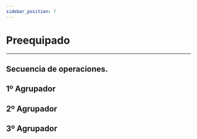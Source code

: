 ```yaml
---
sidebar_position: 7
---
```


# Preequipado
---

## Secuencia de operaciones.

## 1º Agrupador
## 2º Agrupador
## 3º Agrupador

 